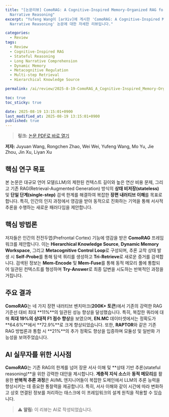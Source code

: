 ```yaml
---
title: "[논문리뷰] ComoRAG: A Cognitive-Inspired Memory-Organized RAG for Stateful Long
  Narrative Reasoning"
excerpt: "Yufeng Wang이 [arXiv]에 게시한 'ComoRAG: A Cognitive-Inspired Memory-Organized RAG for Stateful Long
  Narrative Reasoning' 논문에 대한 자세한 리뷰입니다."

categories:
  - Review
tags:
  - Review
  - Cognitive-Inspired RAG
  - Stateful Reasoning
  - Long Narrative Comprehension
  - Dynamic Memory
  - Metacognitive Regulation
  - Multi-step Retrieval
  - Hierarchical Knowledge Source

permalink: /ai/review/2025-8-19-ComoRAG_A_Cognitive-Inspired_Memory-Organized_RAG_for_Stateful_Long_Narrative_Reasoning/

toc: true
toc_sticky: true

date: 2025-08-19 13:15:01+0900
last_modified_at: 2025-08-19 13:15:01+0900
published: true
---
```

> **링크:** [논문 PDF로 바로 열기](https://arxiv.org/abs/2508.10419)

**저자:** Juyuan Wang, Rongchen Zhao, Wei Wei, Yufeng Wang, Mo Yu, Jie Zhou, Jin Xu, Liyan Xu



## 핵심 연구 목표
본 논문은 대규모 언어 모델(LLM)의 제한된 컨텍스트 길이와 높은 연산 비용 문제, 그리고 기존 RAG(Retrieval-Augmented Generation) 방식의 **상태 비저장(stateless)** 및 **단일 단계(single-step)** 검색 한계를 해결하여 복잡한 **장편 내러티브 이해**를 목표로 합니다. 특히, 인간의 인지 과정에서 영감을 받아 동적으로 진화하는 기억을 통해 서사적 추론을 수행하는 새로운 패러다임을 제안합니다.

## 핵심 방법론
저자들은 인간의 전전두엽(Prefrontal Cortex) 기능에 영감을 받은 **ComoRAG** 프레임워크를 제안합니다. 이는 **Hierarchical Knowledge Source**, **Dynamic Memory Workspace**, 그리고 **Metacognitive Control Loop**로 구성되며, 추론 교착 상태 발생 시 **Self-Probe**를 통해 탐색 쿼리를 생성하고 **Tri-Retrieve**로 새로운 증거를 검색합니다. 검색된 정보는 **Mem-Encode** 및 **Mem-Fuse**를 통해 동적 메모리 풀에 통합되어 일관된 컨텍스트를 형성하며 **Try-Answer**로 최종 답변을 시도하는 반복적인 과정을 거칩니다.

## 주요 결과
**ComoRAG**는 네 가지 장편 내러티브 벤치마크(**200K+ 토큰**)에서 기존의 강력한 RAG 기준선 대비 최대 **11%**의 일관된 성능 향상을 달성했습니다. 특히, 복잡한 쿼리에 대해 **최대 19%의 상대적 F1 점수 향상**을 보였으며, **EN.MC** 데이터셋에서는 정확도가 **64.6%**에서 **72.9%**로 크게 향상되었습니다. 또한, **RAPTOR**와 같은 기존 RAG 방법론과 통합 시 **21%**의 추가 정확도 향상을 입증하며 모듈성 및 일반화 가능성을 보여주었습니다.

## AI 실무자를 위한 시사점
**ComoRAG**는 기존 RAG의 한계를 넘어 장문 서사 이해 및 **상태 기반 추론(stateful reasoning)**을 위한 강력한 대안을 제시합니다. **계층적 지식 소스**와 **동적 메모리**를 활용한 **반복적 추론 과정**은 AI/ML 엔지니어들이 복잡한 도메인에서 LLM의 추론 능력을 향상시키는 데 중요한 통찰력을 제공합니다. 특히, 서사 이해와 같이 시간에 따라 변화하고 상호 연결된 정보를 처리하는 태스크에 이 프레임워크의 설계 원칙을 적용할 수 있습니다.

> ⚠️ **알림:** 이 리뷰는 AI로 작성되었습니다.